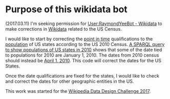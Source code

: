
# Purpose of this wikidata bot

(2017.03.11) I'm seeking permission for [User:RaymondYeeBot - Wikidata](https://www.wikidata.org/wiki/User:RaymondYeeBot) to make corrections in [Wikidata](https://www.wikidata.org/wiki/Wikidata:Main_Page) related to the US Census. 

I would like to start by correcting the [point in time](https://www.wikidata.org/wiki/Property:P585) qualifications to the [population](https://www.wikidata.org/wiki/Property:P1082) of US states according to the US 2010 Census. [A SPARQL query to show populations of US states in 2010](http://tinyurl.com/zovzu9l) shows that some of the date tied to populations for 2010 are January 1, 2010.  The dates from 2010 census should instead be [April 1, 2010](https://hyp.is/pEHXDgauEeeVM2OQ5k0Saw/en.wikipedia.org/wiki/2010_United_States_Census).  This code will correct the dates for the US States. 

Once the date qualifications are fixed for the states, I would like to check and correct the dates for other geographic entities in the US.

This work was started for the [Wikipedia Data Design Challenge 2017](https://www.eventbrite.com/e/wikipedia-data-design-challenge-2017-tickets-31783891475).